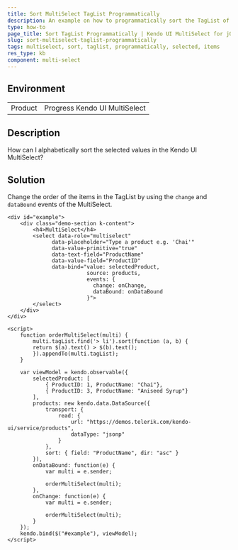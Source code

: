 ```yaml
---
title: Sort MultiSelect TagList Programmatically
description: An example on how to programmatically sort the TagList of the Kendo UI MultiSelect.
type: how-to
page_title: Sort TagList Programmatically | Kendo UI MultiSelect for jQuery
slug: sort-multiselect-taglist-programmatically
tags: multiselect, sort, taglist, programmatically, selected, items
res_type: kb
component: multi-select
---
```


## Environment

<table>
 <tr>
  <td>Product</td>
  <td>Progress Kendo UI MultiSelect</td>
 </tr>
</table>

## Description

How can I alphabetically sort the selected values in the Kendo UI MultiSelect?

## Solution

Change the order of the items in the TagList by using the `change` and `dataBound` events of the MultiSelect.

```dojo
<div id="example">
    <div class="demo-section k-content">
        <h4>MultiSelect</h4>
        <select data-role="multiselect"
              data-placeholder="Type a product e.g. 'Chai'"
              data-value-primitive="true"
              data-text-field="ProductName"
              data-value-field="ProductID"
              data-bind="value: selectedProduct,
                         source: products,
                         events: {
                           change: onChange,
                           dataBound: onDataBound
                         }">
        </select>
    </div>
</div>

<script>
    function orderMultiSelect(multi) {
        multi.tagList.find('> li').sort(function (a, b) {
        return $(a).text() > $(b).text();
        }).appendTo(multi.tagList);
    }

    var viewModel = kendo.observable({
        selectedProduct: [
            { ProductID: 1, ProductName: "Chai"},
            { ProductID: 3, ProductName: "Aniseed Syrup"}
        ],
        products: new kendo.data.DataSource({
            transport: {
                read: {
                    url: "https://demos.telerik.com/kendo-ui/service/products",
                    dataType: "jsonp"
                }
            },
            sort: { field: "ProductName", dir: "asc" }
        }),
        onDataBound: function(e) {
            var multi = e.sender;

            orderMultiSelect(multi);
        },
        onChange: function(e) {
            var multi = e.sender;

            orderMultiSelect(multi);
        }
    });
    kendo.bind($("#example"), viewModel);
</script>

```
